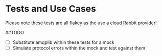 # Tests and Use Cases

Please note these tests are all flakey as the use a cloud Rabbit provider!

##TODO

- [ ] Substitute amqplib within these tests for a mock
- [ ] Simulate protocol errors within the mock and test against them
